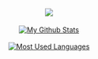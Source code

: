 <h1 align="center"><a href="https://github.com/Dilasnaofficical"><img src="https://readme-typing-svg.herokuapp.com?font=calibri&color=2494F7&size=40&center=true&lines=Hello+I'm+Dilasna+officical"></a></h1>





<div align="center"><a href="https://github.com/Dilasnaofficical">
<img src="https://github-readme-stats.vercel.app/api?username=Dilasnaofficical&include_all_commits=true&count_private=true&show_icons=true&line_height=20&title_color=98edc4&icon_color=105bde&text_color=D3D3D3&bg_color=0,000000,040354" alt="My Github Stats"></a>
</div><br/>

<div align="center">
<a href="https://github.com/Dilasnaofficical"><img src="https://github-readme-stats.vercel.app/api/top-langs/?username=Dilasnaofficical&bg_color=0%2C000000%2C040354&text_color=D3D3D3&icon_color=105bde&line_height=20&title_color=98edc4&layout=compact" alt="Most Used Languages"></a>
</div>



